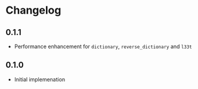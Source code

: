 # Changelog

## 0.1.1

- Performance enhancement for `dictionary`, `reverse_dictionary` and `l33t`

## 0.1.0

- Initial implemenation
